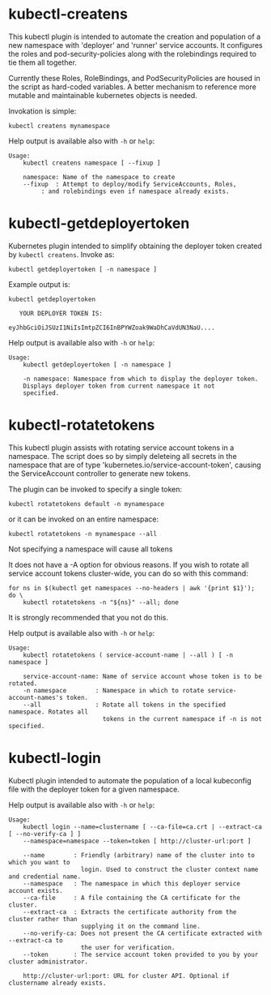 <!--
###########################################################################
# Various Kubectl Artifacts (kubectl-login, kubectl-createns,             #
#    kubect-rotatetokens, kubectl-getdeployertoken                        #
# Copyright (C) 2021 CJ Oster (ocj@vmware.com)                            #
#                                                                         #
# This program is free software: you can redistribute it and/or modify    #
# it under the terms of the GNU Lesser General Public License as          #
# published by the Free Software Foundation, either version 3 of the      #
# License, or (at your option) any later version.                         #
#                                                                         #
# This program is distributed in the hope that it will be useful, but     #
# WITHOUT ANY WARRANTY; without even the implied warranty of              #
# MERCHANTABILITY or FITNESS FOR A PARTICULAR PURPOSE. See the GNU Lesser #
# General Public License for more details.                                #
#                                                                         #
# You should have received a copy of the GNU Lesser General Public        #
# License along with this program. If not, see                            #
# <https://www.gnu.org/licenses/>.                                        #
###########################################################################
-->

# kubectl-createns

This kubectl plugin is intended to automate the creation and population
of a new namespace with 'deployer' and 'runner' service accounts. It
configures the roles and pod-security-policies along with the
rolebindings required to tie them all together.

Currently these Roles, RoleBindings, and PodSecurityPolicies are housed
in the script as hard-coded variables. A better mechanism to reference
more mutable and maintainable kubernetes objects is needed.

Invokation is simple:

    kubectl createns mynamespace

Help output is available also with `-h` or `help`:

    Usage:
        kubectl createns namespace [ --fixup ]
        
        namespace: Name of the namespace to create
        --fixup  : Attempt to deploy/modify ServiceAccounts, Roles,
        	 : and rolebindings even if namespace already exists.

# kubectl-getdeployertoken

Kubernetes plugin intended to simplify obtaining the deployer token
created by `kubectl createns`. Invoke as:

    kubectl getdeployertoken [ -n namespace ]

Example output is:

    kubectl getdeployertoken
    
       YOUR DEPLOYER TOKEN IS:
    
    eyJhbGciOiJSUzI1NiIsImtpZCI6InBPYWZoak9WaDhCaVdUN3NaU....

Help output is available also with `-h` or `help`:

    Usage:
        kubectl getdeployertoken [ -n namespace ]
        
        -n namespace: Namespace from which to display the deployer token.
        Displays deployer token from current namespace it not
        specified.

# kubectl-rotatetokens

This kubectl plugin assists with rotating service account tokens in a
namespace. The script does so by simply deleteing all secrets in the
namespace that are of type 'kubernetes.io/service-account-token',
causing the ServiceAccount controller to generate new tokens.

The plugin can be invoked to specify a single token:

    kubectl rotatetokens default -n mynamespace

or it can be invoked on an entire namespace:

    kubectl rotatetokens -n mynamespace --all

Not specifying a namespace will cause all tokens

It does not have a -A option for obvious reasons. If you wish to
rotate all service account tokens cluster-wide, you can do so with
this command:

    for ns in $(kubectl get namespaces --no-headers | awk '{print $1}'); do \
        kubectl rotatetokens -n "${ns}" --all; done

It is strongly recommended that you not do this.

Help output is available also with `-h` or `help`:

    Usage:
        kubectl rotatetokens ( service-account-name | --all ) [ -n namespace ]
        
        service-account-name: Name of service account whose token is to be rotated.
        -n namespace        : Namespace in which to rotate service-account-names's token.
        --all               : Rotate all tokens in the specified namespace. Rotates all
                              tokens in the current namespace if -n is not specified.

# kubectl-login

Kubectl plugin intended to automate the population of a local kubeconfig
file with the deployer token for a given namespace.

Help output is available also with `-h` or `help`:

    Usage:
        kubectl login --name=clustername [ --ca-file=ca.crt | --extract-ca [ --no-verify-ca ] ]
        --namespace=namespace --token=token [ http://cluster-url:port ]
        
        --name        : Friendly (arbitrary) name of the cluster into to which you want to
                        login. Used to construct the cluster context name and credential name.
        --namespace   : The namespace in which this deployer service account exists.
        --ca-file     : A file containing the CA certificate for the cluster.
        --extract-ca  : Extracts the certificate authority from the cluster rather than
                        supplying it on the command line.
        --no-verify-ca: Does not present the CA certificate extracted with --extract-ca to
                        the user for verification.
        --token       : The service account token provided to you by your cluster administrator.
        
        http://cluster-url:port: URL for cluster API. Optional if clustername already exists.
